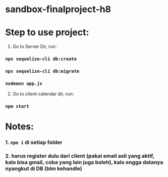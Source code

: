 # sandbox-finalproject-h8

# Step to use project: 

1. Go to Server Dir, run:
### `npx sequelize-cli db:create`
### `npx sequelize-cli db:migrate`
### `nodemon app.js`

2. Go to client-calendar dir, run:
### `npm start`

# Notes:   
### 1.  `npm i` di setiap folder
### 2.  harus register dulu dari client (pakai email asli yang aktif, kalo bisa gmail, coba yang lain juga boleh), kalo engga datanya nyangkut di DB (blm kehandle)
